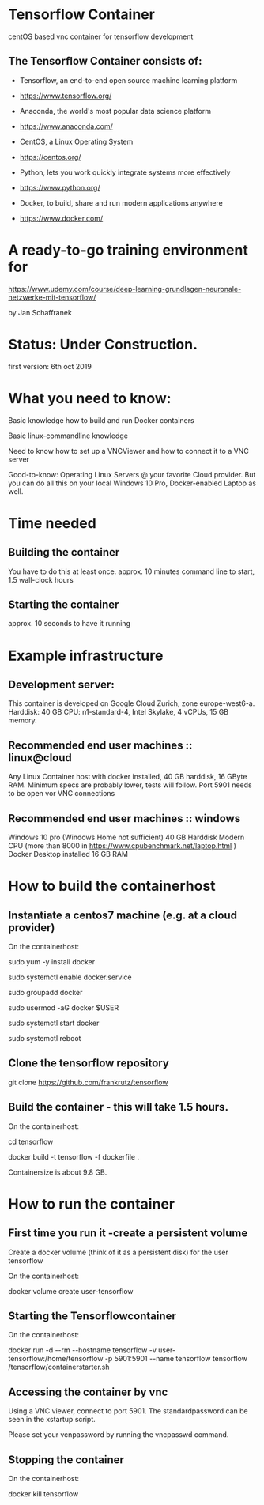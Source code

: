 # Tensorflow Container
centOS based vnc container for tensorflow development

## The Tensorflow Container consists of:

* Tensorflow, an end-to-end open source machine learning platform
* https://www.tensorflow.org/

* Anaconda, the world's most popular data science platform
* https://www.anaconda.com/

* CentOS, a Linux Operating System
* https://centos.org/

* Python, lets you work quickly integrate systems more effectively
* https://www.python.org/

* Docker, to build, share and run modern applications anywhere
* https://www.docker.com/

# A ready-to-go training environment for

https://www.udemy.com/course/deep-learning-grundlagen-neuronale-netzwerke-mit-tensorflow/

by Jan Schaffranek

# Status: Under Construction.
first version: 6th oct 2019

# What you need to know:
Basic knowledge how to build and run Docker containers

Basic linux-commandline knowledge

Need to know how to set up a VNCViewer and how to connect it to a VNC server

Good-to-know: Operating Linux Servers @ your favorite Cloud provider. 
But you can do all this on your local Windows 10 Pro, Docker-enabled Laptop as well.

# Time needed 
## Building the container
You have to do this at least once.
approx. 10 minutes command line to start, 1.5 wall-clock hours

## Starting the container
approx. 10 seconds to have it running

# Example infrastructure

## Development server:
This container is developed on Google Cloud Zurich, zone europe-west6-a.
Harddisk: 40 GB
CPU: n1-standard-4, Intel Skylake, 4 vCPUs, 15 GB memory.

## Recommended end user machines :: linux@cloud
Any Linux Container host with docker installed, 40 GB harddisk, 16 GByte RAM.
Minimum specs are probably lower, tests will follow.
Port 5901 needs to be open vor VNC connections

## Recommended end user machines :: windows
Windows 10 pro (Windows Home not sufficient) 40 GB Harddisk
Modern CPU (more than 8000 in https://www.cpubenchmark.net/laptop.html )
Docker Desktop installed
16 GB RAM

# How to build the containerhost
## Instantiate a centos7 machine (e.g. at a cloud provider)

On the containerhost:

sudo yum -y install docker

sudo systemctl enable docker.service

sudo groupadd docker

sudo usermod -aG docker $USER

sudo systemctl start docker

sudo systemctl reboot

## Clone the tensorflow repository

git clone https://github.com/frankrutz/tensorflow

## Build the container - this will take 1.5 hours.

On the containerhost:

cd tensorflow

docker build -t tensorflow -f dockerfile .

Containersize is about 9.8 GB.

# How to run the container

## First time you run it -create a persistent volume

Create a docker volume (think of it as a persistent disk) for the user tensorflow

On the containerhost:

docker volume create user-tensorflow

## Starting the Tensorflowcontainer
On the containerhost:

docker run -d --rm --hostname tensorflow -v user-tensorflow:/home/tensorflow -p 5901:5901 --name tensorflow tensorflow /tensorflow/containerstarter.sh


## Accessing the container by vnc

Using a VNC viewer, connect to port 5901. The standardpassword can be seen in the xstartup script.

Please set your vcnpassword by running the vncpasswd command.

## Stopping the container
On the containerhost:

docker kill tensorflow
